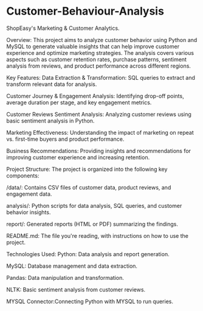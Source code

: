 # Customer-Behaviour-Analysis
ShopEasy's Marketing &amp; Customer Analytics.

Overview:
This project aims to analyze customer behavior using Python and MySQL to generate valuable insights that can help improve customer experience and optimize marketing strategies. The analysis covers various aspects such as customer retention rates, purchase patterns, sentiment analysis from reviews, and product performance across different regions.

Key Features:
Data Extraction & Transformation: SQL queries to extract and transform relevant data for analysis.

Customer Journey & Engagement Analysis: Identifying drop-off points, average duration per stage, and key engagement metrics.

Customer Reviews Sentiment Analysis: Analyzing customer reviews using basic sentiment analysis in Python.

Marketing Effectiveness: Understanding the impact of marketing on repeat vs. first-time buyers and product performance.

Business Recommendations: Providing insights and recommendations for improving customer experience and increasing retention.

Project Structure:
The project is organized into the following key components:

/data/: Contains CSV files of customer data, product reviews, and engagement data.

analysis/: Python scripts for data analysis, SQL queries, and customer behavior insights.

report/: Generated reports (HTML or PDF) summarizing the findings.

README.md: The file you're reading, with instructions on how to use the project.

Technologies Used:
Python: Data analysis and report generation.

MySQL: Database management and data extraction.

Pandas: Data manipulation and transformation.

NLTK: Basic sentiment analysis from customer reviews.

MYSQL Connector:Connecting Python with MYSQL to run queries.
